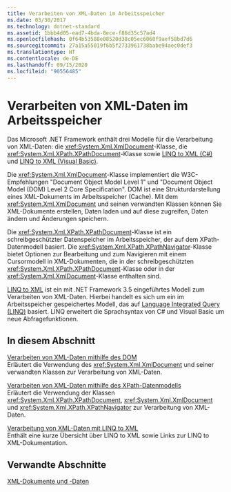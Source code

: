 ```yaml
---
title: Verarbeiten von XML-Daten im Arbeitsspeicher
ms.date: 03/30/2017
ms.technology: dotnet-standard
ms.assetid: 1bbb4d05-ead7-4bda-8ece-f86d35c57ad4
ms.openlocfilehash: 0f64b53588e08520d38c05ec6060f9aef58bd7d6
ms.sourcegitcommit: 27a15a55019f6b5f2733961738babe94aec0def3
ms.translationtype: HT
ms.contentlocale: de-DE
ms.lasthandoff: 09/15/2020
ms.locfileid: "90556485"
---
```

# <a name="processing-xml-data-in-memory"></a>Verarbeiten von XML-Daten im Arbeitsspeicher
Das Microsoft .NET Framework enthält drei Modelle für die Verarbeitung von XML-Daten: die <xref:System.Xml.XmlDocument>-Klasse, die <xref:System.Xml.XPath.XPathDocument>-Klasse sowie [LINQ to XML (C#)](../../linq/linq-xml-overview.md) und [LINQ to XML (Visual Basic)](../../linq/linq-xml-overview.md).  
  
 Die <xref:System.Xml.XmlDocument>-Klasse implementiert die W3C-Empfehlungen "Document Object Model Level 1" und "Document Object Model (DOM) Level 2 Core Specification". DOM ist eine Strukturdarstellung eines XML-Dokuments im Arbeitsspeicher (Cache). Mit dem <xref:System.Xml.XmlDocument> und seinen verwandten Klassen können Sie XML-Dokumente erstellen, Daten laden und auf diese zugreifen, Daten ändern und Änderungen speichern.  
  
 Die <xref:System.Xml.XPath.XPathDocument>-Klasse ist ein schreibgeschützter Datenspeicher im Arbeitsspeicher, der auf dem XPath-Datenmodell basiert. Die <xref:System.Xml.XPath.XPathNavigator>-Klasse bietet Optionen zur Bearbeitung und zum Navigieren mit einem Cursormodell in XML-Dokumenten, die in der schreibgeschützten <xref:System.Xml.XPath.XPathDocument>-Klasse oder in der <xref:System.Xml.XmlDocument>-Klasse enthalten sind.  
  
 [LINQ to XML](../../linq/linq-xml-overview.md) ist ein mit .NET Framework 3.5 eingeführtes Modell zum Verarbeiten von XML-Daten. Hierbei handelt es sich um ein im Arbeitsspeicher gespeichertes Modell, das auf [Language Integrated Query (LINQ)](../../../csharp/programming-guide/concepts/linq/index.md) basiert. LINQ erweitert die Sprachsyntax von C# und Visual Basic um neue Abfragefunktionen.  
  
## <a name="in-this-section"></a>In diesem Abschnitt  
 [Verarbeiten von XML-Daten mithilfe des DOM](process-xml-data-using-the-dom-model.md)  
 Erläutert die Verwendung des <xref:System.Xml.XmlDocument> und seiner verwandten Klassen zur Verarbeitung von XML-Daten.  
  
 [Verarbeiten von XML-Daten mithilfe des XPath-Datenmodells](process-xml-data-using-the-xpath-data-model.md)  
 Erläutert die Verwendung der Klassen <xref:System.Xml.XPath.XPathDocument>, <xref:System.Xml.XmlDocument> und <xref:System.Xml.XPath.XPathNavigator> zur Verarbeitung von XML-Daten.  
  
 [Verarbeitung von XML-Daten mit LINQ to XML](process-xml-data-using-linq-to-xml.md)  
 Enthält eine kurze Übersicht über LINQ to XML sowie Links zur LINQ to XML-Dokumentation.  
  
## <a name="related-sections"></a>Verwandte Abschnitte  
 [XML-Dokumente und -Daten](index.md)
